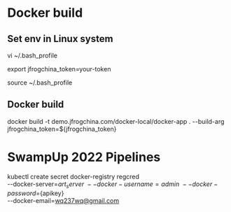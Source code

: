 # Docker build

## Set env in Linux system
vi ~/.bash_profile

export jfrogchina_token=your-token

source ~/.bash_profile

## Docker build
docker build -t demo.jfrogchina.com/docker-local/docker-app .  --build-arg jfrogchina_token=${jfrogchina_token}

# SwampUp 2022 Pipelines

kubectl create secret docker-registry regcred \
  --docker-server=${art_server} \
  --docker-username=admin \
  --docker-password=${apikey} \
  --docker-email=wq237wq@gmail.com